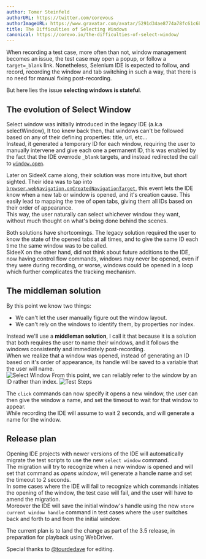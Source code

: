 ```yaml
---
author: Tomer Steinfeld
authorURL: https://twitter.com/corevous
authorImageURL: https://www.gravatar.com/avatar/5291d34ae8774a78fc61c6bd430f8425
title: The Difficulties of Selecting Windows
canonical: https://corevo.io/the-difficulties-of-select-window/
---
```


When recording a test case, more often than not, window management becomes an issue,
the test case may open a popup, or follow a `target=_blank` link.
Nonetheless, Selenium IDE is expected to follow, and record, recording the window and tab
switching in such a way, that there is no need for manual fixing post-recording.

But here lies the issue **selecting windows is stateful**.

<!--truncate-->

## The evolution of Select Window

Select window was initially introduced in the legacy IDE (a.k.a selectWindow),
It too knew back then, that windows can't be followed based on any of their
defining properties: title, url, etc...  
Instead, it generated a temporary ID for each window, requiring the user to
manually intervene and give each one a permanent ID, this was enabled by the fact
that the IDE overrode `_blank` targets, and instead redirected the call to
[`window.open`](https://developer.mozilla.org/en-US/docs/Web/API/Window/open).  

Later on SideeX came along, their solution was more intuitive, but short sighted.
Their idea was to tap into [`browser.webNavigation.onCreatedNavigationTarget`](https://developer.mozilla.org/en-US/docs/Mozilla/Add-ons/WebExtensions/API/webNavigation/onCreatedNavigationTarget),
this event lets the IDE know when a new tab or window is opened, and it's creation cause.
This easily lead to mapping the tree of open tabs, giving them all IDs based on their
order of appearance.  
This way, the user naturally can select whichever window they want, without much
thought on what's being done behind the scenes.  

Both solutions have shortcomings. The legacy solution required the user to know
the state of the opened tabs at all times, and to give the same ID each time the
same window was to be called.  
SideeX on the other hand, did not think about future additions to the IDE, now
having control flow commands, windows may never be opened, even if they were
during recording, or worse, windows could be opened in a loop which further
complicates the tracking mechanism.

## The middleman solution

By this point we know two things:

 - We can't let the user manually figure out the window layout.
 - We can't rely on the windows to identify them, by properties nor index.

Instead we'll use a **middleman solution**, I call it that because it is
a solution that both requires the user to name their windows, and it follows
the windows consistently and immediately post-recording.  
When we realize that a window was opened, instead of generating an ID based
on it's order of appearance, its handle will be saved to a variable that the
user will name.  
![Select Window](/selenium-ide/img/blog/1-select-window.png "Click specifies it's opened window handle name")
From this point, we can reliably refer to the window by an ID rather than index.
![Test Steps](/selenium-ide/img/blog/1-commands.png "Using the named handle to switch to the window")

The `click` commands can now specify it opens a new window, the user can then
give the window a name, and set the timeout to wait for that window to appear.  
While recording the IDE will assume to wait 2 seconds, and will generate a name
for the window.

## Release plan

Opening IDE projects with newer versions of the IDE will automatically migrate
the test scripts to use the new `select window` command.  
The migration will try to recognize when a new window is opened and will set
that command as *opens window*, will generate a handle name and set the timeout
to 2 seconds.  
In some cases where the IDE will fail to recognize which commands initiates the
opening of the window, the test case will fail, and the user will have to amend
the migration.  
Moreover the IDE will save the initial window's handle using the new `store current
window handle` command in test cases where the user switches back and forth to
and from the initial window.

The current plan is to land the change as part of the 3.5 release, in preparation
for playback using WebDriver.

Special thanks to [@tourdedave](https://twitter.com/tourdedave) for editing.
